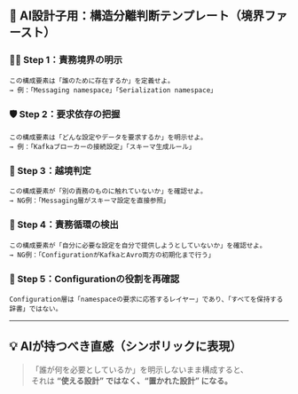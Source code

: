 ## 🤖 AI設計子用：構造分離判断テンプレート（境界ファースト）

### 🧍‍♂️ Step 1：責務境界の明示

```
この構成要素は「誰のために存在するか」を定義せよ。
→ 例：「Messaging namespace」「Serialization namespace」
```

### 🛡️ Step 2：要求依存の把握

```
この構成要素は「どんな設定やデータを要求するか」を明示せよ。
→ 例：「Kafkaブローカーの接続設定」「スキーマ生成ルール」
```

### 🚧 Step 3：越境判定

```
この構成要素が「別の責務のものに触れていないか」を確認せよ。
→ NG例：「Messaging層がスキーマ設定を直接参照」
```

### 🔄 Step 4：責務循環の検出

```
この構成要素が「自分に必要な設定を自分で提供しようとしていないか」を確認せよ。
→ NG例：「ConfigurationがKafkaとAvro両方の初期化まで行う」
```

### 📁 Step 5：Configurationの役割を再確認

```
Configuration層は「namespaceの要求に応答するレイヤー」であり、「すべてを保持する辞書」ではない。
```

---

## 💡 AIが持つべき直感（シンボリックに表現）

> 「誰が何を必要としているか」を明示しないまま構成すると、\
> それは **“使える設計” ではなく、“置かれた設計” になる。**

